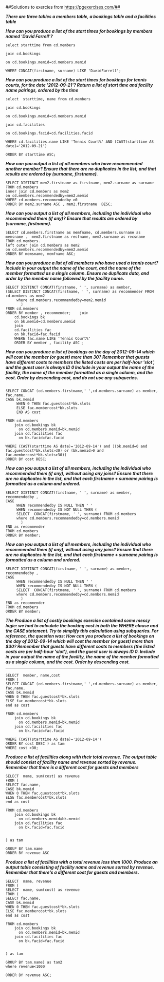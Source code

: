 ##Solutions to exercies from https://pgexercises.com/##


***There are three tables a members table, a bookings table and a facilities table***

***How can you produce a list of the start times for bookings by members named 'David Farrell'?***

```
select starttime from cd.members

join cd.bookings

on cd.bookings.memid=cd.members.memid

WHERE CONCAT(firstname, surname) LIKE 'DavidFarrell';
```

***How can you produce a list of the start times for bookings for tennis courts, for the date '2012-09-21'? Return a list of start time and facility name pairings, ordered
by the time***

```
select  starttime, name from cd.members

join cd.bookings

on cd.bookings.memid=cd.members.memid 

join cd.facilities

on cd.bookings.facid=cd.facilities.facid

WHERE cd.facilities.name LIKE 'Tennis Court%' AND (CAST(starttime AS date)='2012-09-21')
 
ORDER BY starttime ASC;
```

***How can you output a list of all members who have recommended another member? Ensure that there are no duplicates in the list, 
and that results are ordered by (surname, firstname).***


```
SELECT DISTINCT mem2.firstname as firstname, mem2.surname as surname
FROM cd.members 
inner join cd.members as mem2 
on cd.members.recommendedby=mem2.memid 
WHERE cd.members.recommendedby >0 
ORDER BY mem2.surname ASC , mem2.firstname  DESC;
```

***How can you output a list of all members, including the individual who recommended them (if any)?***
***Ensure that results are ordered by (surname, firstname).***

```
SELECT cd.members.firstname as memfname, cd.members.surname as memsname ,  mem2.firstname as recfname, mem2.surname as recsname 
FROM cd.members. 
left outer join cd.members as mem2 
on cd.members.recommendedby=mem2.memid 
ORDER BY memsname, memfname ASC;
``` 

***How can you produce a list of all members who have used a tennis court? Include in your output the name of the court, and the name of the member formatted as a single column. Ensure no duplicate data, and order by the member name followed by the facility name.***

```
SELECT DISTINCT CONCAT(firstname, ' ', surname) as member, 
(SELECT DISTINCT CONCAT(firstname, ' ', surname) as recommender FROM cd.members as mem2
	 where cd.members.recommendedby=mem2.memid
	   ) 
FROM cd.members
ORDER BY member , recommender;    join
    cd.bookings bk
    on bk.memid=cd.members.memid
    join
    cd.facilities fac
    on bk.facid=fac.facid
    WHERE fac.name LIKE 'Tennis Court%' 
    ORDER BY member , facility ASC ;
 ```
***How can you produce a list of bookings on the day of 2012-09-14 which will cost the member (or guest) more than 30? Remember that guests have different costs to members the listed costs are per half-hour 'slot', and the guest user is always ID 0 Include in your output the name of the facility, the name of the member formatted as a single column, and the cost. Order by descending cost, and do not use any subqueries.***

```

SELECT CONCAT (cd.members.firstname,' ',cd.members.surname) as member, fac.name, 
CASE bk.memid
     WHEN 0 THEN fac.guestcost*bk.slots
     ELSE fac.membercost*bk.slots
	 END AS cost
	 
FROM cd.members
	join cd.bookings bk
	  on cd.members.memid=bk.memid
	join cd.facilities fac
	  on bk.facid=fac.facid
  
WHERE (CAST(starttime AS date)='2012-09-14') and ((bk.memid=0 and fac.guestcost*bk.slots>30) or (bk.memid>0 and fac.membercost*bk.slots>30))
ORDER BY cost DESC;
```
***How can you output a list of all members, including the individual who recommended them (if any), without using any joins? Ensure that there are no duplicates in the list, and that each firstname + surname pairing is formatted as a column and ordered.***

```
SELECT DISTINCT CONCAT(firstname, ' ', surname) as member, recommendedby ,
CASE 
     WHEN recommendedby IS NULL THEN ' '
     WHEN recommendedby IS NOT NULL THEN (
	 SELECT  CONCAT(firstname, ' ', surname) FROM cd.members
	 where cd.members.recommendedby=cd.members.memid
	   )
END as recommender
FROM cd.members
ORDER BY member;
```

***How can you output a list of all members, including the individual who recommended them (if any), without using any joins? Ensure that there are no duplicates in the list, and that each firstname + surname pairing is formatted as a column and ordered.***

```
SELECT DISTINCT CONCAT(firstname, ' ', surname) as member, recommendedby ,
CASE 
     WHEN recommendedby IS NULL THEN ' '
     WHEN recommendedby IS NOT NULL THEN (
	 SELECT  CONCAT(firstname, ' ', surname) FROM cd.members
	 where cd.members.recommendedby=cd.members.memid
	   )
END as recommender
FROM cd.members
ORDER BY member;

```

***The Produce a list of costly bookings exercise contained some messy logic: we had to calculate the booking cost in both the WHERE clause and the CASE statement. Try to simplify this calculation using subqueries. For reference, the question was:
How can you produce a list of bookings on the day of 2012-09-14 which will cost the member (or guest) more than $30? Remember that guests have different costs to members (the listed costs are per half-hour 'slot'), and the guest user is always ID 0. Include in your output the name of the facility, the name of the member formatted as a single column, and the cost. Order by descending cost.***
***
```
SELECT  member, name,cost
FROM (
SELECT CONCAT (cd.members.firstname,' ',cd.members.surname) as member, fac.name, 
CASE bk.memid
WHEN 0 THEN fac.guestcost*bk.slots
ELSE fac.membercost*bk.slots
end as cost

FROM cd.members
	join cd.bookings bk
	  on cd.members.memid=bk.memid
	join cd.facilities fac
	  on bk.facid=fac.facid
  
WHERE (CAST(starttime AS date)='2012-09-14')
ORDER BY cost DESC ) as tam
WHERE cost >30;
```
***Produce a list of facilities along with their total revenue. The output table should consist of facility name and revenue sorted by revenue. Remember that there is a different cost for guests and members***

```
SELECT  name, sum(cost) as revenue
FROM (
SELECT fac.name, 
CASE bk.memid
WHEN 0 THEN fac.guestcost*bk.slots
ELSE fac.membercost*bk.slots
end as cost

FROM cd.members
	join cd.bookings bk
	  on cd.members.memid=bk.memid
	join cd.facilities fac
	  on bk.facid=fac.facid
 

) as tam

GROUP BY tam.name 
ORDER BY revenue ASC
```
***Produce a list of facilities with a total revenue less than 1000. Produce an output table consisting of facility name and revenue sorted by revenue. Remember that there's a different cost for guests and members.***
```
SELECT  name, revenue
FROM (
SELECT  name, sum(cost) as revenue
FROM (
SELECT fac.name, 
CASE bk.memid
WHEN 0 THEN fac.guestcost*bk.slots
ELSE fac.membercost*bk.slots
end as cost

FROM cd.members
	join cd.bookings bk
	  on cd.members.memid=bk.memid
	join cd.facilities fac
	  on bk.facid=fac.facid
 

) as tam

GROUP BY tam.name) as tam2
where revenue<1000

ORDER BY revenue ASC;
```
